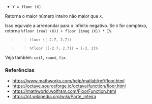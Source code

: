 - `Y = floor (X)`

Retorna o maior número inteiro não maior que `X`.

Isso equivale a arredondar para o infinito negativo. Se `X` for complexo,
retorna `%floor (real (X)) + floor (imag (X)) * I%`.

> > `floor ([-2.7, 2.7])`

> > `%floor ([-2.7, 2.7]) = [-3, 2]%`

Veja também: `ceil`, `round`, `fix`.

### Referências

- https://www.mathworks.com/help/matlab/ref/floor.html
- https://octave.sourceforge.io/octave/function/floor.html
- https://mathworld.wolfram.com/FloorFunction.html
- https://pt.wikipedia.org/wiki/Parte_inteira
